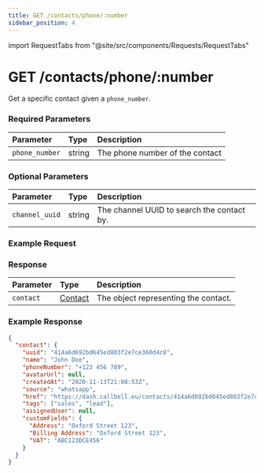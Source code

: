 ```yaml
---
title: GET /contacts/phone/:number
sidebar_position: 4
---
```


import RequestTabs from "@site/src/components/Requests/RequestTabs"

# GET /contacts/phone/:number

Get a specific contact given a `phone_number`.

### Required Parameters

| Parameter      | Type   | Description                     |
| :------------- | :----- | :------------------------------ |
| `phone_number` | string | The phone number of the contact |


### Optional Parameters

| Parameter      | Type   | Description                                |
| :------------- | :----- | :----------------------------------------- |
| `channel_uuid` | string | The channel UUID to search the contact by. |

### Example Request

<RequestTabs endpoint='contacts_api' request="get_contact_by_phone"/>

### Response

| Parameter | Type                                           | Description                          |
| :-------- | :--------------------------------------------- | :----------------------------------- |
| `contact` | [Contact](/api/reference/object_types/contact) | The object representing the contact. |

### Example Response

```json title=response.json
{
  "contact": {
    "uuid": "414a6d692bd645ed803f2e7ce360d4c8",
    "name": "John Doe",
    "phoneNumber": "+123 456 789",
    "avatarUrl": null,
    "createdAt": "2020-11-13T21:08:53Z",
    "source": "whatsapp",
    "href": "https://dash.callbell.eu/contacts/414a6d692bd645ed803f2e7ce360d4c8",
    "tags": ["sales", "lead"],
    "assignedUser": null,
    "customFields": {
      "Address": "Oxford Street 123",
      "Billing Address": "Oxford Street 123",
      "VAT": "ABC123DCE456"
    }
  }
}
```
